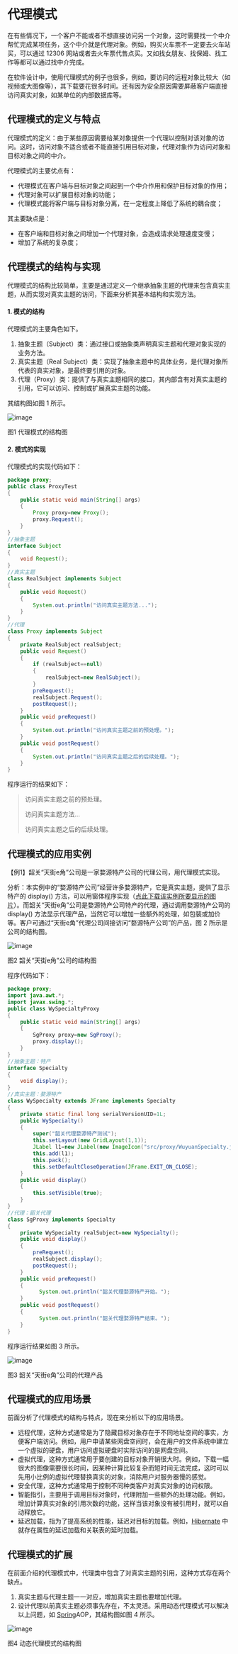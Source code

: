 # 代理模式

在有些情况下，一个客户不能或者不想直接访问另一个对象，这时需要找一个中介帮忙完成某项任务，这个中介就是代理对象。例如，购买火车票不一定要去火车站买，可以通过 12306 网站或者去火车票代售点买。又如找女朋友、找保姆、找工作等都可以通过找中介完成。



在软件设计中，使用代理模式的例子也很多，例如，要访问的远程对象比较大（如视频或大图像等），其下载要花很多时间。还有因为安全原因需要屏蔽客户端直接访问真实对象，如某单位的内部数据库等。

## 代理模式的定义与特点

代理模式的定义：由于某些原因需要给某对象提供一个代理以控制对该对象的访问。这时，访问对象不适合或者不能直接引用目标对象，代理对象作为访问对象和目标对象之间的中介。



代理模式的主要优点有：

-   代理模式在客户端与目标对象之间起到一个中介作用和保护目标对象的作用；
-   代理对象可以扩展目标对象的功能；
-   代理模式能将客户端与目标对象分离，在一定程度上降低了系统的耦合度；



其主要缺点是：

-   在客户端和目标对象之间增加一个代理对象，会造成请求处理速度变慢；
-   增加了系统的复杂度；

## 代理模式的结构与实现

代理模式的结构比较简单，主要是通过定义一个继承抽象主题的代理来包含真实主题，从而实现对真实主题的访问，下面来分析其基本结构和实现方法。

#### 1. 模式的结构

代理模式的主要角色如下。

1.  抽象主题（Subject）类：通过接口或抽象类声明真实主题和代理对象实现的业务方法。
2.  真实主题（Real Subject）类：实现了抽象主题中的具体业务，是代理对象所代表的真实对象，是最终要引用的对象。
3.  代理（Proxy）类：提供了与真实主题相同的接口，其内部含有对真实主题的引用，它可以访问、控制或扩展真实主题的功能。



其结构图如图 1 所示。



![image](_images/1599132545552-a1676ce6-3e2f-4415-b8d6-eac3556be353.gif)

图1 代理模式的结构图

#### 2. 模式的实现

代理模式的实现代码如下：

```java
package proxy;
public class ProxyTest
{
    public static void main(String[] args)
    {
        Proxy proxy=new Proxy();
        proxy.Request();
    }
}
//抽象主题
interface Subject
{
    void Request();
}
//真实主题
class RealSubject implements Subject
{
    public void Request()
    {
        System.out.println("访问真实主题方法...");
    }
}
//代理
class Proxy implements Subject
{
    private RealSubject realSubject;
    public void Request()
    {
        if (realSubject==null)
        {
            realSubject=new RealSubject();
        }
        preRequest();
        realSubject.Request();
        postRequest();
    }
    public void preRequest()
    {
        System.out.println("访问真实主题之前的预处理。");
    }
    public void postRequest()
    {
        System.out.println("访问真实主题之后的后续处理。");
    }
}
```



程序运行的结果如下：

>   访问真实主题之前的预处理。
>
>   访问真实主题方法...
>
>   访问真实主题之后的后续处理。

## 代理模式的应用实例

【例1】韶关“天街e角”公司是一家婺源特产公司的代理公司，用代理模式实现。



分析：本实例中的“婺源特产公司”经营许多婺源特产，它是真实主题，提供了显示特产的 display() 方法，可以用窗体程序实现（[点此下载该实例所要显示的图片](http://c.biancheng.net/uploads/soft/181113/3-1Q115111318.zip)）。而韶关“天街e角”公司是婺源特产公司特产的代理，通过调用婺源特产公司的 display() 方法显示代理产品，当然它可以增加一些额外的处理，如包裝或加价等。客户可通过“天街e角”代理公司间接访问“婺源特产公司”的产品，图 2 所示是公司的结构图。



![image](_images/1599132545519-8b90cbcc-73b8-4de5-bab4-f8b5c3ce215b.gif)

图2 韶关“天街e角”公司的结构图



程序代码如下：

```java
package proxy;
import java.awt.*;
import javax.swing.*;
public class WySpecialtyProxy
{
    public static void main(String[] args)
    {
        SgProxy proxy=new SgProxy();
        proxy.display();
    }
}
//抽象主题：特产
interface Specialty
{
    void display();
}
//真实主题：婺源特产
class WySpecialty extends JFrame implements Specialty
{
    private static final long serialVersionUID=1L;
    public WySpecialty()
    {
        super("韶关代理婺源特产测试");
        this.setLayout(new GridLayout(1,1));
        JLabel l1=new JLabel(new ImageIcon("src/proxy/WuyuanSpecialty.jpg"));
        this.add(l1);   
        this.pack();       
        this.setDefaultCloseOperation(JFrame.EXIT_ON_CLOSE);      
    }
    public void display()
    {
        this.setVisible(true);
    }
}
//代理：韶关代理
class SgProxy implements Specialty
{
    private WySpecialty realSubject=new WySpecialty();
    public void display()
    {
        preRequest();
        realSubject.display();
        postRequest();
    }
    public void preRequest()
    {
          System.out.println("韶关代理婺源特产开始。");
    }
    public void postRequest()
    {
          System.out.println("韶关代理婺源特产结束。");
    }
}
```



程序运行结果如图 3 所示。

![image](_images/1599132545541-f200564b-0eca-41f4-a8e9-98bc89914977.jpeg)

图3 韶关“天街e角”公司的代理产品

## 代理模式的应用场景

前面分析了代理模式的结构与特点，现在来分析以下的应用场景。

-   远程代理，这种方式通常是为了隐藏目标对象存在于不同地址空间的事实，方便客户端访问。例如，用户申请某些网盘空间时，会在用户的文件系统中建立一个虚拟的硬盘，用户访问虚拟硬盘时实际访问的是网盘空间。
-   虚拟代理，这种方式通常用于要创建的目标对象开销很大时。例如，下载一幅很大的图像需要很长时间，因某种计算比较复杂而短时间无法完成，这时可以先用小比例的虚拟代理替换真实的对象，消除用户对服务器慢的感觉。
-   安全代理，这种方式通常用于控制不同种类客户对真实对象的访问权限。
-   智能指引，主要用于调用目标对象时，代理附加一些额外的处理功能。例如，增加计算真实对象的引用次数的功能，这样当该对象没有被引用时，就可以自动释放它。
-   延迟加载，指为了提高系统的性能，延迟对目标的加载。例如，[Hibernate](http://c.biancheng.net/hibernate/) 中就存在属性的延迟加载和关联表的延时加载。

## 代理模式的扩展

在前面介绍的代理模式中，代理类中包含了对真实主题的引用，这种方式存在两个缺点。

1.  真实主题与代理主题一一对应，增加真实主题也要增加代理。
2.  设计代理以前真实主题必须事先存在，不太灵活。采用动态代理模式可以解决以上问题，如 [Spring](http://c.biancheng.net/spring/)AOP，其结构图如图 4 所示。



![image](_images/1599132545531-82f55e7c-0b01-4fe4-a6d8-7848b2c6590e.gif)

图4 动态代理模式的结构图